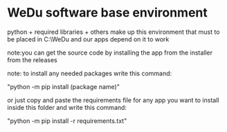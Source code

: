 # WeDu software base environment



 python + required libraries + others make up this environment that must to be placed in C:\WeDu and our apps depend on it to work



note:you can get the source code by installing the app from the installer from the releases



note: to install any needed packages write this command:

"python -m pip install (package name)"

or just copy and paste the requirements file for any app you want to install 
inside this folder and write this command:

"python -m pip install -r requirements.txt"
